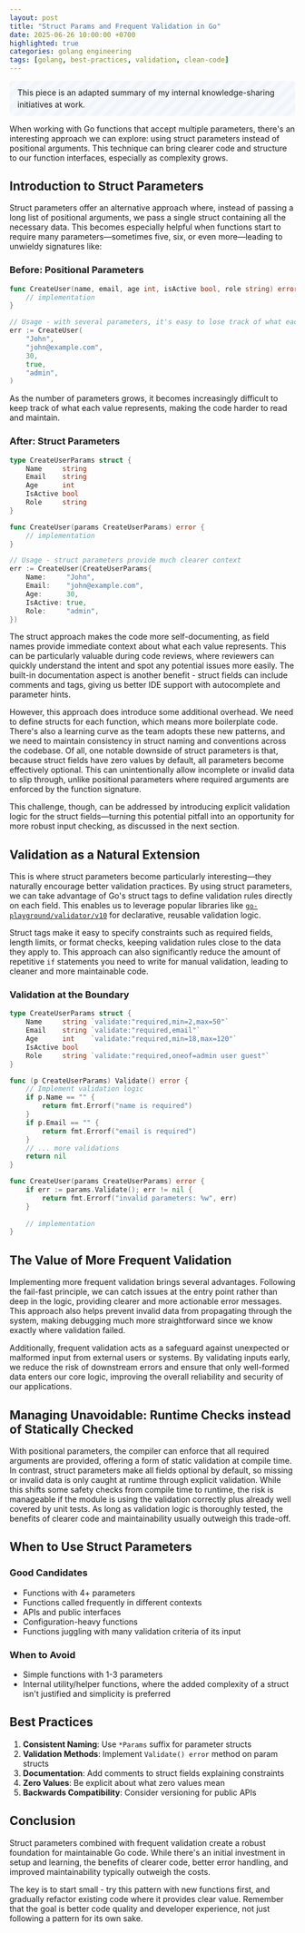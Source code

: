 ```yaml
---
layout: post
title: "Struct Params and Frequent Validation in Go"
date: 2025-06-26 10:00:00 +0700
highlighted: true
categories: golang engineering
tags: [golang, best-practices, validation, clean-code]
---
```


<div class="text-sm text-gray-500" style="line-height: 1.5; background: repeating-linear-gradient(-45deg, #f7fafc, #f7fafc 8px, #f1f5f9 8px, #f1f5f9 16px); padding: 0.7em 1em; border-radius: 6px;">
    This piece is an adapted summary of my internal knowledge-sharing initiatives at work.
</div>

When working with Go functions that accept multiple parameters, there's an interesting approach we can explore: using struct parameters instead of positional arguments. This technique can bring clearer code and structure to our function interfaces, especially as complexity grows.

## Introduction to Struct Parameters

Struct parameters offer an alternative approach where, instead of passing a long list of positional arguments, we pass a single struct containing all the necessary data. This becomes especially helpful when functions start to require many parameters—sometimes five, six, or even more—leading to unwieldy signatures like:

### Before: Positional Parameters
```go
func CreateUser(name, email, age int, isActive bool, role string) error {
    // implementation
}

// Usage - with several parameters, it's easy to lose track of what each value means
err := CreateUser(
    "John",
    "john@example.com",
    30,
    true,
    "admin",
)
```
As the number of parameters grows, it becomes increasingly difficult to keep track of what each value represents, making the code harder to read and maintain.

### After: Struct Parameters
```go
type CreateUserParams struct {
    Name     string
    Email    string
    Age      int
    IsActive bool
    Role     string
}

func CreateUser(params CreateUserParams) error {
    // implementation
}

// Usage - struct parameters provide much clearer context
err := CreateUser(CreateUserParams{
    Name:     "John",
    Email:    "john@example.com",
    Age:      30,
    IsActive: true,
    Role:     "admin",
})
```

The struct approach makes the code more self-documenting, as field names provide immediate context about what each value represents. This can be particularly valuable during code reviews, where reviewers can quickly understand the intent and spot any potential issues more easily. The built-in documentation aspect is another benefit - struct fields can include comments and tags, giving us better IDE support with autocomplete and parameter hints.

However, this approach does introduce some additional overhead. We need to define structs for each function, which means more boilerplate code. There's also a learning curve as the team adopts these new patterns, and we need to maintain consistency in struct naming and conventions across the codebase. Of all, one notable downside of struct parameters is that, because struct fields have zero values by default, all parameters become effectively optional. This can unintentionally allow incomplete or invalid data to slip through, unlike positional parameters where required arguments are enforced by the function signature.

This challenge, though, can be addressed by introducing explicit validation logic for the struct fields—turning this potential pitfall into an opportunity for more robust input checking, as discussed in the next section.

## Validation as a Natural Extension

This is where struct parameters become particularly interesting—they naturally encourage better validation practices. By using struct parameters, we can take advantage of Go's struct tags to define validation rules directly on each field. This enables us to leverage popular libraries like [`go-playground/validator/v10`](https://github.com/go-playground/validator) for declarative, reusable validation logic.

Struct tags make it easy to specify constraints such as required fields, length limits, or format checks, keeping validation rules close to the data they apply to. This approach can also significantly reduce the amount of repetitive `if` statements you need to write for manual validation, leading to cleaner and more maintainable code.

### Validation at the Boundary

```go
type CreateUserParams struct {
    Name     string `validate:"required,min=2,max=50"`
    Email    string `validate:"required,email"`
    Age      int    `validate:"required,min=18,max=120"`
    IsActive bool
    Role     string `validate:"required,oneof=admin user guest"`
}

func (p CreateUserParams) Validate() error {
    // Implement validation logic
    if p.Name == "" {
        return fmt.Errorf("name is required")
    }
    if p.Email == "" {
        return fmt.Errorf("email is required")
    }
    // ... more validations
    return nil
}

func CreateUser(params CreateUserParams) error {
    if err := params.Validate(); err != nil {
        return fmt.Errorf("invalid parameters: %w", err)
    }
    
    // implementation
}
```

## The Value of More Frequent Validation

Implementing more frequent validation brings several advantages. Following the fail-fast principle, we can catch issues at the entry point rather than deep in the logic, providing clearer and more actionable error messages. This approach also helps prevent invalid data from propagating through the system, making debugging much more straightforward since we know exactly where validation failed.

Additionally, frequent validation acts as a safeguard against unexpected or malformed input from external users or systems. By validating inputs early, we reduce the risk of downstream errors and ensure that only well-formed data enters our core logic, improving the overall reliability and security of our applications.

## Managing Unavoidable: Runtime Checks instead of Statically Checked

With positional parameters, the compiler can enforce that all required arguments are provided, offering a form of static validation at compile time. In contrast, struct parameters make all fields optional by default, so missing or invalid data is only caught at runtime through explicit validation. While this shifts some safety checks from compile time to runtime, the risk is manageable if the module is using the validation correctly plus already well covered by unit tests. As long as validation logic is thoroughly tested, the benefits of clearer code and maintainability usually outweigh this trade-off.

## When to Use Struct Parameters

### Good Candidates
- Functions with 4+ parameters
- Functions called frequently in different contexts
- APIs and public interfaces
- Configuration-heavy functions
- Functions juggling with many validation criteria of its input

### When to Avoid
- Simple functions with 1-3 parameters
- Internal utility/helper functions, where the added complexity of a struct isn't justified and simplicity is preferred

## Best Practices

1. **Consistent Naming**: Use `*Params` suffix for parameter structs
2. **Validation Methods**: Implement `Validate() error` method on param structs
3. **Documentation**: Add comments to struct fields explaining constraints
4. **Zero Values**: Be explicit about what zero values mean
5. **Backwards Compatibility**: Consider versioning for public APIs

## Conclusion

Struct parameters combined with frequent validation create a robust foundation for maintainable Go code. While there's an initial investment in setup and learning, the benefits of clearer code, better error handling, and improved maintainability typically outweigh the costs.

The key is to start small - try this pattern with new functions first, and gradually refactor existing code where it provides clear value. Remember that the goal is better code quality and developer experience, not just following a pattern for its own sake.
